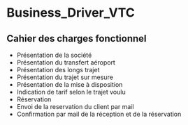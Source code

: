 # Business_Driver_VTC
<h2>Cahier des charges fonctionnel</h2>
<ul>
  <li>Présentation de la société</li>
  <li>Présentation du transfert aéroport</li>
  <li>Présentation des longs trajet</li>
  <li>Présentation du trajet sur mesure</li>
  <li>Présentation de la mise à disposition</li>
  <li>Indication de tarif selon le trajet voulu</li>
  <li>Réservation</li>
  <li>Envoi de la reservation du client par mail</li>
  <li>Confirmation par mail de la réception et de la réservation</li>
</ul>
